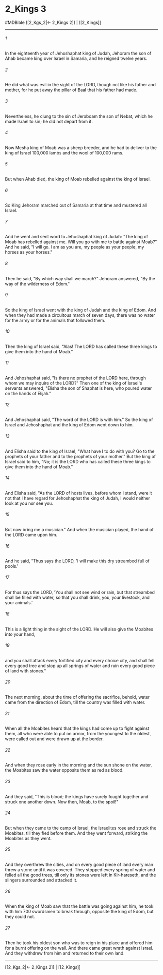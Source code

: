 # 2_Kings 3
#MDBible
[[2_Kgs_2|← 2_Kings 2]] | [[2_Kings]]

***

###### 1 
In the eighteenth year of Jehoshaphat king of Judah, Jehoram the son of Ahab became king over Israel in Samaria, and he reigned twelve years. 

###### 2 
He did what was evil in the sight of the LORD, though not like his father and mother, for he put away the pillar of Baal that his father had made. 

###### 3 
Nevertheless, he clung to the sin of Jeroboam the son of Nebat, which he made Israel to sin; he did not depart from it. 

###### 4 
Now Mesha king of Moab was a sheep breeder, and he had to deliver to the king of Israel 100,000 lambs and the wool of 100,000 rams. 

###### 5 
But when Ahab died, the king of Moab rebelled against the king of Israel. 

###### 6 
So King Jehoram marched out of Samaria at that time and mustered all Israel. 

###### 7 
And he went and sent word to Jehoshaphat king of Judah: "The king of Moab has rebelled against me. Will you go with me to battle against Moab?" And he said, "I will go. I am as you are, my people as your people, my horses as your horses." 

###### 8 
Then he said, "By which way shall we march?" Jehoram answered, "By the way of the wilderness of Edom." 

###### 9 
So the king of Israel went with the king of Judah and the king of Edom. And when they had made a circuitous march of seven days, there was no water for the army or for the animals that followed them. 

###### 10 
Then the king of Israel said, "Alas! The LORD has called these three kings to give them into the hand of Moab." 

###### 11 
And Jehoshaphat said, "Is there no prophet of the LORD here, through whom we may inquire of the LORD?" Then one of the king of Israel's servants answered, "Elisha the son of Shaphat is here, who poured water on the hands of Elijah." 

###### 12 
And Jehoshaphat said, "The word of the LORD is with him." So the king of Israel and Jehoshaphat and the king of Edom went down to him. 

###### 13 
And Elisha said to the king of Israel, "What have I to do with you? Go to the prophets of your father and to the prophets of your mother." But the king of Israel said to him, "No; it is the LORD who has called these three kings to give them into the hand of Moab." 

###### 14 
And Elisha said, "As the LORD of hosts lives, before whom I stand, were it not that I have regard for Jehoshaphat the king of Judah, I would neither look at you nor see you. 

###### 15 
But now bring me a musician." And when the musician played, the hand of the LORD came upon him. 

###### 16 
And he said, "Thus says the LORD, 'I will make this dry streambed full of pools.' 

###### 17 
For thus says the LORD, 'You shall not see wind or rain, but that streambed shall be filled with water, so that you shall drink, you, your livestock, and your animals.' 

###### 18 
This is a light thing in the sight of the LORD. He will also give the Moabites into your hand, 

###### 19 
and you shall attack every fortified city and every choice city, and shall fell every good tree and stop up all springs of water and ruin every good piece of land with stones." 

###### 20 
The next morning, about the time of offering the sacrifice, behold, water came from the direction of Edom, till the country was filled with water. 

###### 21 
When all the Moabites heard that the kings had come up to fight against them, all who were able to put on armor, from the youngest to the oldest, were called out and were drawn up at the border. 

###### 22 
And when they rose early in the morning and the sun shone on the water, the Moabites saw the water opposite them as red as blood. 

###### 23 
And they said, "This is blood; the kings have surely fought together and struck one another down. Now then, Moab, to the spoil!" 

###### 24 
But when they came to the camp of Israel, the Israelites rose and struck the Moabites, till they fled before them. And they went forward, striking the Moabites as they went. 

###### 25 
And they overthrew the cities, and on every good piece of land every man threw a stone until it was covered. They stopped every spring of water and felled all the good trees, till only its stones were left in Kir-hareseth, and the slingers surrounded and attacked it. 

###### 26 
When the king of Moab saw that the battle was going against him, he took with him 700 swordsmen to break through, opposite the king of Edom, but they could not. 

###### 27 
Then he took his oldest son who was to reign in his place and offered him for a burnt offering on the wall. And there came great wrath against Israel. And they withdrew from him and returned to their own land. 

***

[[2_Kgs_2|← 2_Kings 2]] | [[2_Kings]]
